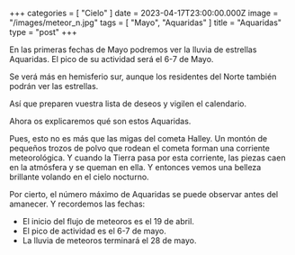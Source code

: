 +++
categories = [ "Cielo" ]
date = 2023-04-17T23:00:00.000Z
image = "/images/meteor_n.jpg"
tags = [ "Mayo", "Aquaridаs" ]
title = "Aquaridаs"
type = "post"
+++

En las primeras fechas de Mayo podremos ver la lluvia de estrellas Aquaridas. El pico de su actividad será el 6-7 de Mayo.

Se verá más en hemisferio sur, aunque los residentes del Norte también podrán ver las estrellas.

Así que preparen vuestra lista de deseos y vigilen el calendario.

Ahora os explicaremos qué son estos Aquaridаs.

Pues, esto no es más que las migas del cometa Halley. Un montón de pequeños trozos de polvo que rodean el cometa forman una corriente meteorológica. Y cuando la Tierra pasa por esta corriente, las piezas caen en la atmósfera y se queman en ella. Y entonces vemos una belleza brillante volando en el cielo nocturno.

Por cierto, el número máximo de Aquaridаs se puede observar antes del amanecer. Y recordemos las fechas:

* El inicio del flujo de meteoros es el 19 de abril.
* El pico de actividad es el 6-7 de mayo.
* La lluvia de meteoros terminará el 28 de mayo.

